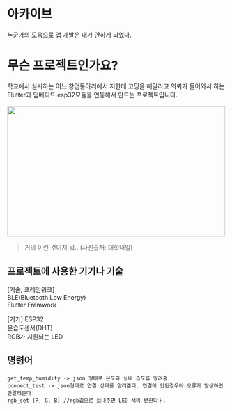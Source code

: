 # 아카이브
누군가의 도음으로 앱 개발은 내가 안하게 되었다.

# 무슨 프로젝트인가요?
학교에서 실시하는 어느 창업동아리에서 저한데 코딩을 해달라고 의뢰가 들어와서 하는 Flutter과 임베디드 esp32모듈을 연동해서 만드는 프로젝트입니다. 
<br>
<br>
<img src="https://github.com/user-attachments/assets/f9b8dc30-ebaa-4bd2-a391-a1b9412bf5df" width="500" height="300">
>거의 이런 것이지 뭐.. (사진출처: 대학내일)

## 프로젝트에 사용한 기기나 기술
[기술, 프레임워크]<br>
BLE(Bluetooth Low Energy)<br>
Flutter Framwork

[기기]
ESP32<br>
온습도센서(DHT)<br>
RGB가 지원되는 LED

## 명령어 
```
get_temp_humidity -> json 형태로 온도와 실내 습도를 알려줌
connect_test -> json형태로 연결 상태를 알려준다. 연결이 안된경우아 오류가 발생하면 안알려준다
rgb_set (R, G, B) //rgb깂으로 보내주면 LED 색이 변한댜ㅏ.
```


